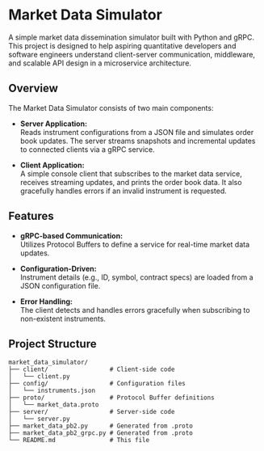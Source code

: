 # Market Data Simulator

A simple market data dissemination simulator built with Python and gRPC. This project is designed to help aspiring quantitative developers and software engineers understand client-server communication, middleware, and scalable API design in a microservice architecture.

## Overview

The Market Data Simulator consists of two main components:

- **Server Application:**  
  Reads instrument configurations from a JSON file and simulates order book updates. The server streams snapshots and incremental updates to connected clients via a gRPC service.

- **Client Application:**  
  A simple console client that subscribes to the market data service, receives streaming updates, and prints the order book data. It also gracefully handles errors if an invalid instrument is requested.

## Features

- **gRPC-based Communication:**  
  Utilizes Protocol Buffers to define a service for real-time market data updates.
  
- **Configuration-Driven:**  
  Instrument details (e.g., ID, symbol, contract specs) are loaded from a JSON configuration file.
  
- **Error Handling:**  
  The client detects and handles errors gracefully when subscribing to non-existent instruments.

## Project Structure

```plaintext
market_data_simulator/
├── client/                 # Client-side code
│   └── client.py
├── config/                 # Configuration files
│   └── instruments.json
├── proto/                  # Protocol Buffer definitions
│   └── market_data.proto
├── server/                 # Server-side code
│   └── server.py
├── market_data_pb2.py      # Generated from .proto
├── market_data_pb2_grpc.py # Generated from .proto
└── README.md               # This file
